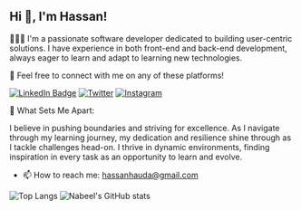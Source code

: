 ## Hi 👋, I'm Hassan!

👨🏾‍💻 I'm a passionate software developer dedicated to building user-centric solutions. I have experience in both front-end and back-end development, always eager to learn and adapt to learning new technologies.

💬 Feel free to connect with me on any of these platforms!

[![LinkedIn Badge](https://img.shields.io/badge/linkedin-%230077B5.svg?style=for-the-badge&logo=linkedin&logoColor=white)](https://www.linkedin.com/in/hassan-umar-hassan/)
[![Twitter](https://img.shields.io/badge/Twitter-%23000000.svg?style=for-the-badge&logo=X&logoColor=white)](https://www.twitter.com/@nabeelhassan_)
[![Instagram](https://img.shields.io/badge/Instagram-%23E4405F.svg?style=for-the-badge&logo=Instagram&logoColor=white)](https://www.instagram.com/_nabeelhassan/)

🌱 What Sets Me Apart:

I believe in pushing boundaries and striving for excellence. As I navigate through my learning journey, my dedication and resilience shine through as I tackle challenges head-on. I thrive in dynamic environments, finding inspiration in every task as an opportunity to learn and evolve.

- 📫 How to reach me: hassanhauda@gmail.com

![Top Langs](https://github-readme-stats.vercel.app/api/top-langs/?username=NabsCodes&layout=compact)
![Nabeel's GitHub stats](https://github-readme-stats.vercel.app/api?username=NabsCodes&show_icons=true&theme=transparent)
